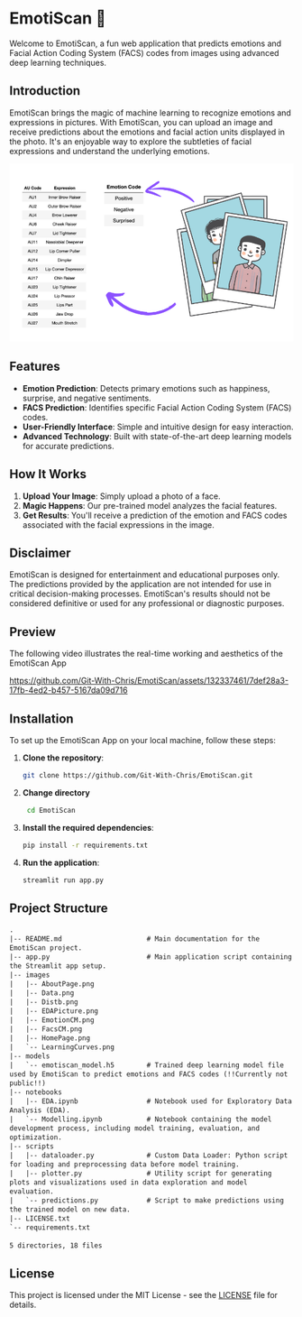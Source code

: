 # EmotiScan 🫥

Welcome to EmotiScan, a fun web application that predicts emotions and Facial Action Coding System (FACS) codes from images using advanced deep learning techniques.

## Introduction 

EmotiScan brings the magic of machine learning to recognize emotions and expressions in pictures. With EmotiScan, you can upload an image and receive predictions about the emotions and facial action units displayed in the photo. It's an enjoyable way to explore the subtleties of facial expressions and understand the underlying emotions.

![](./Images/EDAPicture.png)

## Features

- **Emotion Prediction**: Detects primary emotions such as happiness, surprise, and negative sentiments.
- **FACS Prediction**: Identifies specific Facial Action Coding System (FACS) codes.
- **User-Friendly Interface**: Simple and intuitive design for easy interaction.
- **Advanced Technology**: Built with state-of-the-art deep learning models for accurate predictions.

## How It Works

1. **Upload Your Image**: Simply upload a photo of a face.
2. **Magic Happens**: Our pre-trained model analyzes the facial features.
3. **Get Results**: You'll receive a prediction of the emotion and FACS codes associated with the facial expressions in the image.

## Disclaimer

EmotiScan is designed for entertainment and educational purposes only. The predictions provided by the application are not intended for use in critical decision-making processes. EmotiScan's results should not be considered definitive or used for any professional or diagnostic purposes.

## Preview

The following video illustrates the real-time working and aesthetics of the EmotiScan App

https://github.com/Git-With-Chris/EmotiScan/assets/132337461/7def28a3-17fb-4ed2-b457-5167da09d716

## Installation

To set up the EmotiScan App on your local machine, follow these steps:

1. **Clone the repository**:
    ```bash
    git clone https://github.com/Git-With-Chris/EmotiScan.git
    ```
2. **Change directory**
   ```bash
    cd EmotiScan
    ```

2. **Install the required dependencies**:
    ```bash
    pip install -r requirements.txt
    ```

3. **Run the application**:
    ```bash
    streamlit run app.py
    ```

## Project Structure

```text
.
|-- README.md                     # Main documentation for the EmotiScan project.
|-- app.py                        # Main application script containing the Streamlit app setup. 
|-- images
|   |-- AboutPage.png
|   |-- Data.png
|   |-- Distb.png
|   |-- EDAPicture.png
|   |-- EmotionCM.png
|   |-- FacsCM.png
|   |-- HomePage.png
|   `-- LearningCurves.png
|-- models
|   `-- emotiscan_model.h5        # Trained deep learning model file used by EmotiScan to predict emotions and FACS codes (!!Currently not public!!)
|-- notebooks
|   |-- EDA.ipynb                 # Notebook used for Exploratory Data Analysis (EDA).
|   `-- Modelling.ipynb           # Notebook containing the model development process, including model training, evaluation, and optimization.
|-- scripts
|   |-- dataloader.py             # Custom Data Loader: Python script for loading and preprocessing data before model training.
|   |-- plotter.py                # Utility script for generating plots and visualizations used in data exploration and model evaluation.
|   `-- predictions.py            # Script to make predictions using the trained model on new data.
|-- LICENSE.txt
`-- requirements.txt

5 directories, 18 files
```

## License

This project is licensed under the MIT License - see the [LICENSE](./LICENSE.txt) file for details.

